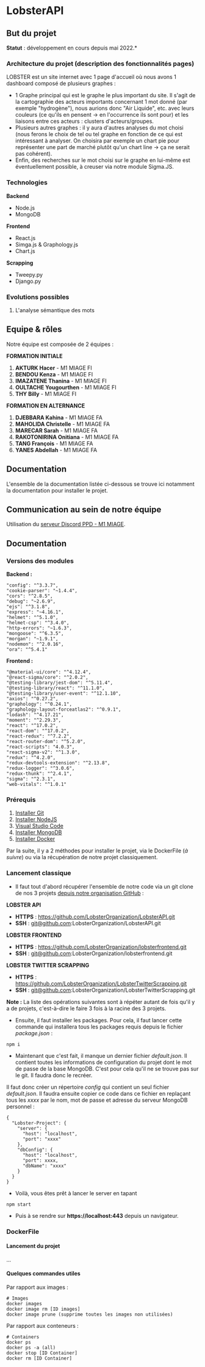 # LobsterAPI

## But du projet

**Statut** : développement en cours depuis mai 2022.*


### Architecture du projet (description des fonctionnalités pages)
LOBSTER est un site internet avec 1 page d'accueil où nous avons 1 dashboard composé de plusieurs graphes :
* 1 Graphe principal qui est le graphe le plus important du site. Il s'agit de la cartographie des acteurs importants concernant 1 mot donné (par exemple "hydrogène"), nous aurions donc "Air Liquide", etc. avec leurs couleurs (ce qu'ils en pensent -> en l'occurrence ils sont pour) et les liaisons entre ces acteurs : clusters d'acteurs/groupes.
* Plusieurs autres graphes : il y aura d'autres analyses du mot choisi (nous ferons le choix de tel ou tel graphe en fonction de ce qui est intéressant à analyser. On choisira par exemple un chart pie pour représenter une part de marché plutôt qu'un chart line -> ça ne serait pas cohérent).
* Enfin, des recherches sur le mot choisi sur le graphe en lui-même est éventuellement possible, à creuser via notre module Sigma.JS.


### Technologies
**Backend**
* Node.js
* MongoDB

**Frontend**
* React.js
* Simga.js & Graphology.js
* Chart.js

**Scrapping**
* Tweepy.py
* Django.py


### Evolutions possibles
1. L'analyse sémantique des mots


## Equipe & rôles

Notre équipe est composée de 2 équipes :

**FORMATION INITIALE**
1. **AKTURK Hacer** - M1 MIAGE FI
1. **BENDOU Kenza** - M1 MIAGE FI
1. **IMAZATENE Thanina** - M1 MIAGE FI
1. **OULTACHE Yougourthen** - M1 MIAGE FI
1. **THY Billy** - M1 MIAGE FI

**FORMATION EN ALTERNANCE**
1. **DJEBBARA Kahina** - M1 MIAGE FA
1. **MAHOLIDA Christelle** - M1 MIAGE FA
1. **MARECAR Sarah** - M1 MIAGE FA
1. **RAKOTONIRINA Onitiana** - M1 MIAGE FA
1. **TANG François** - M1 MIAGE FA
1. **YANES Abdellah** - M1 MIAGE FA


## Documentation

L'ensemble de la documentation listée ci-dessous se trouve ici notamment la documentation pour installer le projet.


## Communication au sein de notre équipe

Utilisation du [serveur Discord PPD - M1 MIAGE](https://discord.gg/69Wfxqfgmh).

## Documentation

### Versions des modules

**Backend :**
```
"config": "^3.3.7",
"cookie-parser": "~1.4.4",
"cors": "^2.8.5",
"debug": "~2.6.9",
"ejs": "^3.1.8",
"express": "~4.16.1",
"helmet": "^5.1.0",
"helmet-csp": "^3.4.0",
"http-errors": "~1.6.3",
"mongoose": "^6.3.5",
"morgan": "~1.9.1",
"nodemon": "^2.0.16",
"ora": "^5.4.1"
```

**Frontend :**
```
"@material-ui/core": "^4.12.4",
"@react-sigma/core": "^2.0.2",
"@testing-library/jest-dom": "^5.11.4",
"@testing-library/react": "^11.1.0",
"@testing-library/user-event": "^12.1.10",
"axios": "^0.27.2",
"graphology": "^0.24.1",
"graphology-layout-forceatlas2": "^0.9.1",
"lodash": "^4.17.21",
"moment": "^2.29.3",
"react": "^17.0.2",
"react-dom": "^17.0.2",
"react-redux": "^7.2.2",
"react-router-dom": "^5.2.0",
"react-scripts": "4.0.3",
"react-sigma-v2": "^1.3.0",
"redux": "^4.2.0",
"redux-devtools-extension": "^2.13.8",
"redux-logger": "^3.0.6",
"redux-thunk": "^2.4.1",
"sigma": "^2.3.1",
"web-vitals": "^1.0.1"
```

### Prérequis

1. [Installer Git](https://git-scm.com/downloads)
1. [Installer NodeJS](https://nodejs.org/en/download/)
1. [Visual Studio Code](https://code.visualstudio.com/Download)
1. [Installer MongoDB](https://www.mongodb.com/try/download/community)
1. [Installer Docker](https://docs.docker.com/engine/install/)


Par la suite, il y a 2 méthodes pour installer le projet, via le DockerFile (_à suivre_) ou via la récupération de notre projet classiquement.


### Lancement classique
* Il faut tout d'abord récupérer l'ensemble de notre code via un git clone de nos 3 projets [depuis notre organisation GitHub](https://github.com/LobsterOrganization) :

**LOBSTER API**
* **HTTPS** : https://github.com/LobsterOrganization/LobsterAPI.git
* **SSH** : git@github.com:LobsterOrganization/LobsterAPI.git 

**LOBSTER FRONTEND**
* **HTTPS** : https://github.com/LobsterOrganization/lobsterfrontend.git 
* **SSH** : git@github.com:LobsterOrganization/lobsterfrontend.git 

**LOBSTER TWITTER SCRAPPING**
* **HTTPS** : https://github.com/LobsterOrganization/LobsterTwitterScrapping.git 
* **SSH** : git@github.com:LobsterOrganization/LobsterTwitterScrapping.git 

__Note :__ La liste des opérations suivantes sont à répéter autant de fois qu'il y a de projets, c'est-à-dire le faire 3 fois à la racine des 3 projets.

* Ensuite, il faut installer les packages. Pour cela, il faut lancer cette commande qui installera tous les packages requis depuis le fichier *package.json* :
```
npm i
```
* Maintenant que c'est fait, il manque un dernier fichier *default.json*. Il contient toutes les informations de configuration du projet dont le mot de passe de la base MongoDB. C'est pour cela qu'il ne se trouve pas sur le git. Il faudra donc le recréer.

Il faut donc créer un répertoire *config* qui contient un seul fichier *default.json*. Il faudra ensuite copier ce code dans ce fichier en replaçant tous les *xxxx* par le nom, mot de passe et adresse du serveur MongoDB personnel :
```
{
  "Lobster-Project": {
    "server": {
      "host": "localhost",
      "port": "xxxx"
    },
    "dbConfig": {
      "host": "localhost",
      "port": xxxx,
      "dbName": "xxxx"
    }
  }
}
```

* Voilà, vous êtes prêt à lancer le server en tapant
```
npm start
```
* Puis à se rendre sur **https://localhost:443** depuis un navigateur.


### DockerFile

#### Lancement du projet
...

#### Quelques commandes utiles

Par rapport aux images :
```
# Images
docker images
docker image rm [ID images]
docker image prune (supprime toutes les images non utilisées)
```

Par rapport aux conteneurs :
```
# Containers
docker ps
docker ps -a (all)
docker stop [ID Container]
docker rm [ID Container]
```